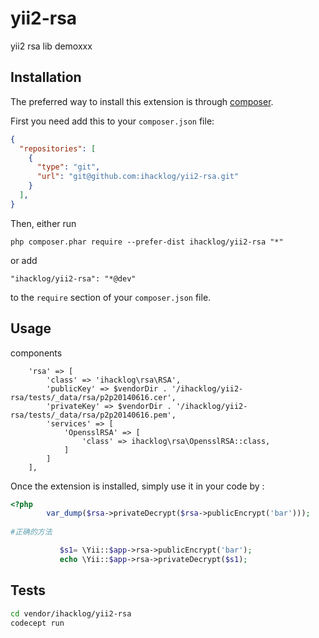 yii2-rsa
========
yii2 rsa lib demoxxx

Installation
------------

The preferred way to install this extension is through [composer](http://getcomposer.org/download/).

First you need add this to your `composer.json` file:
```json
{
  "repositories": [
    {
      "type": "git",
      "url": "git@github.com:ihacklog/yii2-rsa.git"
    }
  ],
}
```

Then, either run

```
php composer.phar require --prefer-dist ihacklog/yii2-rsa "*"
```

or add
```
"ihacklog/yii2-rsa": "*@dev"
```

to the `require` section of your `composer.json` file.


Usage
-----
components 

        'rsa' => [
            'class' => 'ihacklog\rsa\RSA',
            'publicKey' => $vendorDir . '/ihacklog/yii2-rsa/tests/_data/rsa/p2p20140616.cer',
            'privateKey' => $vendorDir . '/ihacklog/yii2-rsa/tests/_data/rsa/p2p20140616.pem',
            'services' => [
                'OpensslRSA' => [
                    'class' => ihacklog\rsa\OpensslRSA::class,
                ]
            ]
        ],
        
Once the extension is installed, simply use it in your code by  :

```php
<?php
        var_dump($rsa->privateDecrypt($rsa->publicEncrypt('bar')));
        
#正确的方法 

           $s1= \Yii::$app->rsa->publicEncrypt('bar');  
           echo \Yii::$app->rsa->privateDecrypt($s1);   

```


Tests
-----
```bash
cd vendor/ihacklog/yii2-rsa
codecept run
```
